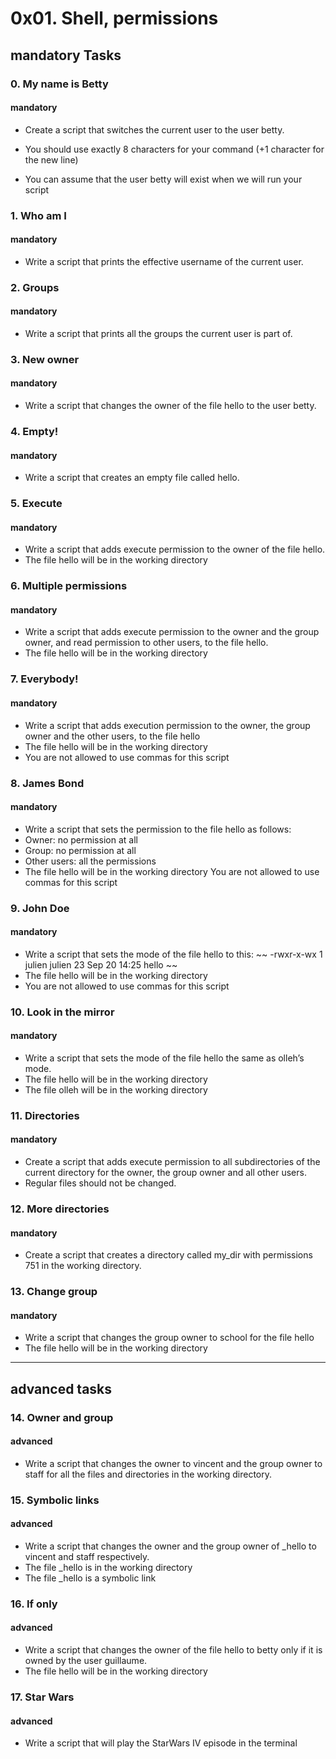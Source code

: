 # 0x01. Shell, permissions
## mandatory Tasks
### 0. My name is Betty
#### mandatory
* Create a script that switches the current user to the user betty.

* You should use exactly 8 characters for your command (+1 character for the new line)
* You can assume that the user betty will exist when we will run your script
### 1. Who am I
#### mandatory
* Write a script that prints the effective username of the current user.
### 2. Groups
#### mandatory
* Write a script that prints all the groups the current user is part of.
### 3. New owner
#### mandatory
* Write a script that changes the owner of the file hello to the user betty.
### 4. Empty!
#### mandatory
* Write a script that creates an empty file called hello.
### 5. Execute
#### mandatory
* Write a script that adds execute permission to the owner of the file hello.
* The file hello will be in the working directory
### 6. Multiple permissions
#### mandatory
* Write a script that adds execute permission to the owner and the group owner, and read permission to other users, to the file hello.
* The file hello will be in the working directory
### 7. Everybody!
#### mandatory
* Write a script that adds execution permission to the owner, the group owner and the other users, to the file hello
* The file hello will be in the working directory
* You are not allowed to use commas for this script
### 8. James Bond
#### mandatory
* Write a script that sets the permission to the file hello as follows:
* Owner: no permission at all
* Group: no permission at all
* Other users: all the permissions
* The file hello will be in the working directory You are not allowed to use commas for this script
### 9. John Doe
#### mandatory
* Write a script that sets the mode of the file hello to this:
~~
-rwxr-x-wx 1 julien julien 23 Sep 20 14:25 hello
~~
* The file hello will be in the working directory
* You are not allowed to use commas for this script
### 10. Look in the mirror
#### mandatory
* Write a script that sets the mode of the file hello the same as olleh’s mode.
* The file hello will be in the working directory
* The file olleh will be in the working directory
### 11. Directories
#### mandatory
* Create a script that adds execute permission to all subdirectories of the current directory for the owner, the group owner and all other users.
* Regular files should not be changed.
### 12. More directories
#### mandatory
* Create a script that creates a directory called my_dir with permissions 751 in the working directory.
### 13. Change group
#### mandatory
* Write a script that changes the group owner to school for the file hello
* The file hello will be in the working directory
______________________________________________________________________________________________________________________________________________________
## advanced tasks
### 14. Owner and group
#### advanced
* Write a script that changes the owner to vincent and the group owner to staff for all the files and directories in the working directory.
### 15. Symbolic links
#### advanced
* Write a script that changes the owner and the group owner of _hello to vincent and staff respectively.
* The file _hello is in the working directory
* The file _hello is a symbolic link
### 16. If only
#### advanced
* Write a script that changes the owner of the file hello to betty only if it is owned by the user guillaume.
* The file hello will be in the working directory
### 17. Star Wars
#### advanced
* Write a script that will play the StarWars IV episode in the terminal
